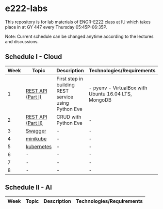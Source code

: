 # e222-labs
This repository is for lab materials of ENGR-E222 class at IU which takes place in at GY 447 every Thursday 05:45P-06:35P.

Note: Current schedule can be changed anytime according to the lectures and discussions.

## Schedule I - Cloud

Week | Topic | Description | Technologies/Requirements
--- | --- | --- | ---
1 | [REST API (Part I)](rest/readme.md) |  First step in building REST service using Python Eve | - pyenv - VirtualBox with Ubuntu 16.04 LTS, MongoDB
2 | [REST API (Part II)](rest/readme.md) | CRUD with Python Eve | -
3 | [Swagger](swagger/readme.md) | - | -
4 | [minikube](minikube/readme.md) | - | -
5 | [kubernetes](kubernetes/readme.md) | - | -
6 | - | - | - 
7 | - | - | - 
8 | - | - | - 

## Schedule II - AI

Week | Topic | Description | Technologies/Requirements
--- | --- | --- | ---
